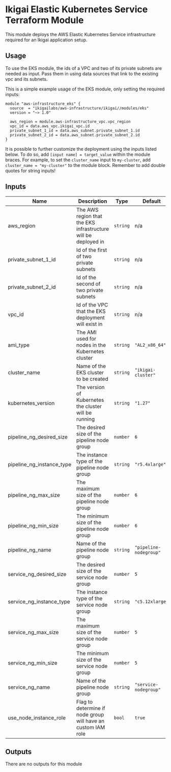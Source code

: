 # Ikigai Elastic Kubernetes Service Terraform Module

This module deploys the AWS Elastic Kubernetes Service infrastructure required for an Ikigai application setup.

## Usage

To use the EKS module, the ids of a VPC and two of its private subnets are needed as input. Pass them in using data sources that link to the existing vpc and its subnets.

This is a simple example usage of the EKS module, only setting the required inputs:

```hcl
module "aws-infrastructure_eks" {
  source  = "ikigailabs/aws-infrastructure/ikigai//modules/eks"
  version = "~> 1.0"
  
  aws_region = module.aws-infrastructure_vpc.vpc_region
  vpc_id = data.aws_vpc.ikigai_vpc.id
  private_subnet_1_id = data.aws_subnet.private_subnet_1.id
  private_subnet_2_id = data.aws_subnet.private_subnet_2.id
}
```

It is possible to further customize the deployment using the inputs listed below. To do so, add `[input name] = target_value` within the module braces.
For example, to set the `cluster_name` input to `my-cluster`, add `cluster_name = "my-cluster"` to the module block. Remember to add double quotes for string inputs! 

## Inputs

| Name | Description | Type | Default | Required |
|------|-------------|------|---------|:--------:|
| aws_region | The AWS region that the EKS infrastructure will be deployed in | `string` | n/a | yes |
| private_subnet_1_id | Id of the first of two private subnets | `string` | n/a | yes |
| private_subnet_2_id | Id of the second of two private subnets | `string` | n/a | yes |
| vpc_id | Id of the VPC that the EKS deployment will exist in | `string` | n/a | yes |
| ami_type | The AMI used for nodes in the Kubernetes cluster | `string` | `"AL2_x86_64"` | no |
| cluster_name | Name of the EKS cluster to be created | `string` | `"ikigai-cluster"` | no |
| kubernetes_version | The version of Kubernetes the cluster will be running |`string` | `"1.27"` | no |
| pipeline_ng_desired_size | The desired size of the pipeline node group | `number` | `6` | no |
| pipeline_ng_instance_type | The instance type of the pipeline node group | `string` | `"r5.4xlarge"` | no |
| pipeline_ng_max_size | The maximum size of the pipeline node group | `number` | `6` | no |
| pipeline_ng_min_size | The minimum size of the pipeline node group | `number` | `6` | no |
| pipeline_ng_name | Name of the pipeline node group | `string` | `"pipeline-nodegroup"` | no |
| service_ng_desired_size | The desired size of the service node group | `number` | `5` | no |
| service_ng_instance_type | The instance type of the service node group | `string` | `"c5.12xlarge"` | no |
| service_ng_max_size | The maximum size of the service node group | `number` | `5` | no |
| service_ng_min_size | The minimum size of the service node group | `number` | `5` | no |
| service_ng_name | Name of the pipeline node group | `string` | `"service-nodegroup"` | no |
| use_node_instance_role | Flag to determine if node group will have an custom IAM role | `bool` | `true` | no |

## Outputs

There are no outputs for this module